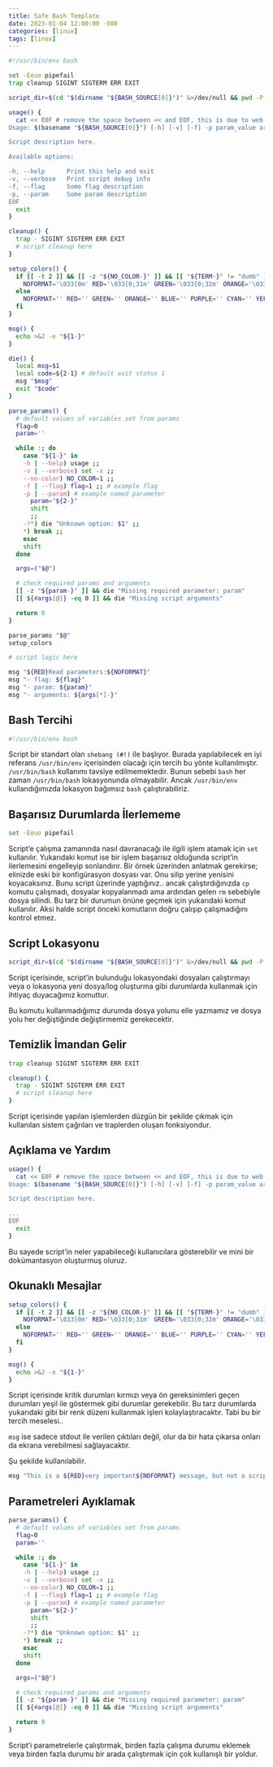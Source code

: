 ```yaml
---
title: Safe Bash Template
date: 2023-01-04 12:00:00 -500
categories: [linux]
tags: [linux]
---
```


```bash
#!/usr/bin/env bash

set -Eeuo pipefail
trap cleanup SIGINT SIGTERM ERR EXIT

script_dir=$(cd "$(dirname "${BASH_SOURCE[0]}")" &>/dev/null && pwd -P)

usage() {
  cat << EOF # remove the space between << and EOF, this is due to web plugin issue
Usage: $(basename "${BASH_SOURCE[0]}") [-h] [-v] [-f] -p param_value arg1 [arg2...]

Script description here.

Available options:

-h, --help      Print this help and exit
-v, --verbose   Print script debug info
-f, --flag      Some flag description
-p, --param     Some param description
EOF
  exit
}

cleanup() {
  trap - SIGINT SIGTERM ERR EXIT
  # script cleanup here
}

setup_colors() {
  if [[ -t 2 ]] && [[ -z "${NO_COLOR-}" ]] && [[ "${TERM-}" != "dumb" ]]; then
    NOFORMAT='\033[0m' RED='\033[0;31m' GREEN='\033[0;32m' ORANGE='\033[0;33m' BLUE='\033[0;34m' PURPLE='\033[0;35m' CYAN='\033[0;36m' YELLOW='\033[1;33m'
  else
    NOFORMAT='' RED='' GREEN='' ORANGE='' BLUE='' PURPLE='' CYAN='' YELLOW=''
  fi
}

msg() {
  echo >&2 -e "${1-}"
}

die() {
  local msg=$1
  local code=${2-1} # default exit status 1
  msg "$msg"
  exit "$code"
}

parse_params() {
  # default values of variables set from params
  flag=0
  param=''

  while :; do
    case "${1-}" in
    -h | --help) usage ;;
    -v | --verbose) set -x ;;
    --no-color) NO_COLOR=1 ;;
    -f | --flag) flag=1 ;; # example flag
    -p | --param) # example named parameter
      param="${2-}"
      shift
      ;;
    -?*) die "Unknown option: $1" ;;
    *) break ;;
    esac
    shift
  done

  args=("$@")

  # check required params and arguments
  [[ -z "${param-}" ]] && die "Missing required parameter: param"
  [[ ${#args[@]} -eq 0 ]] && die "Missing script arguments"

  return 0
}

parse_params "$@"
setup_colors

# script logic here

msg "${RED}Read parameters:${NOFORMAT}"
msg "- flag: ${flag}"
msg "- param: ${param}"
msg "- arguments: ${args[*]-}"
```

## Bash Tercihi

```bash
#!/usr/bin/env bash
```

Script bir standart olan `shebang (#!)` ile başlıyor. Burada yapılabilecek en iyi referans `/usr/bin/env` içerisinden olacağı için tercih bu yönte kullanılmıştır. `/usr/bin/bash` kullanımı tavsiye edilmemektedir. Bunun sebebi `bash` her zaman `/usr/bin/bash` lokasyonunda olmayabilir. Ancak `/usr/bin/env` kullandığımızda lokasyon bağımsız `bash` çalıştırabiliriz.

## Başarısız Durumlarda İlerlememe

```bash
set -Eeuo pipefail
```

Script’e çalışma zamanında nasıl davranacağı ile ilgili işlem atamak için `set` kullanılır. Yukarıdaki komut ise bir işlem başarısız olduğunda script’in ilerlemesini engelleyip sonlandırır. Bir örnek üzerinden anlatmak gerekirse; elinizde eski bir konfigürasyon dosyası var. Onu silip yerine yenisini koyacaksınız. Bunu script üzerinde yaptığınız.. ancak çalıştırdığınızda `cp` komutu çalışmadı, dosyalar kopyalanmadı ama ardından gelen `rm` sebebiyle dosya silindi. Bu tarz bir durumun önüne geçmek için yukarıdaki komut kullanılır. Aksi halde script önceki komutların doğru çalışıp çalışmadığını kontrol etmez. 

## Script Lokasyonu

```bash
script_dir=$(cd "$(dirname "${BASH_SOURCE[0]}")" &>/dev/null && pwd -P)
```

Script içerisinde, script’in bulunduğu lokasyondaki dosyaları çalıştırmayı veya o lokasyona yeni dosya/log oluşturma gibi durumlarda kullanmak için ihtiyaç duyacağımız komuttur. 

Bu komutu kullanmadığımız durumda dosya yolunu elle yazmamız ve dosya yolu her değiştiğinde değiştirmemiz gerekecektir. 

## Temizlik İmandan Gelir

```bash
trap cleanup SIGINT SIGTERM ERR EXIT

cleanup() {
  trap - SIGINT SIGTERM ERR EXIT
  # script cleanup here
}
```

Script içerisinde yapılan işlemlerden düzgün bir şekilde çıkmak için kullanılan sistem çağrıları ve traplerden oluşan fonksiyondur. 

## Açıklama ve Yardım

```bash
usage() {
  cat << EOF # remove the space between << and EOF, this is due to web plugin issue
Usage: $(basename "${BASH_SOURCE[0]}") [-h] [-v] [-f] -p param_value arg1 [arg2...]

Script description here.

...
EOF
  exit
}
```

Bu sayede script’in neler yapabileceği kullanıcılara gösterebilir ve mini bir dokümantasyon oluşturmuş oluruz.

## Okunaklı Mesajlar

```bash
setup_colors() {
  if [[ -t 2 ]] && [[ -z "${NO_COLOR-}" ]] && [[ "${TERM-}" != "dumb" ]]; then
    NOFORMAT='\033[0m' RED='\033[0;31m' GREEN='\033[0;32m' ORANGE='\033[0;33m' BLUE='\033[0;34m' PURPLE='\033[0;35m' CYAN='\033[0;36m' YELLOW='\033[1;33m'
  else
    NOFORMAT='' RED='' GREEN='' ORANGE='' BLUE='' PURPLE='' CYAN='' YELLOW=''
  fi
}

msg() {
  echo >&2 -e "${1-}"
}
```

Script içerisinde kritik durumları kırmızı veya ön gereksinimleri geçen durumları yeşil ile göstermek gibi durumlar gerekebilir. Bu tarz durumlarda yukarıdaki gibi bir renk düzeni kullanmak işleri kolaylaştıracaktır. Tabi bu bir tercih meselesi.. 

`msg` ise sadece stdout ile verilen çıktıları değil, olur da bir hata çıkarsa onları da ekrana verebilmesi sağlayacaktır. 

Şu şekilde kullanılabilir. 

```bash
msg "This is a ${RED}very important${NOFORMAT} message, but not a script output value!"
```

## Parametreleri Ayıklamak

```bash
parse_params() {
  # default values of variables set from params
  flag=0
  param=''

  while :; do
    case "${1-}" in
    -h | --help) usage ;;
    -v | --verbose) set -x ;;
    --no-color) NO_COLOR=1 ;;
    -f | --flag) flag=1 ;; # example flag
    -p | --param) # example named parameter
      param="${2-}"
      shift
      ;;
    -?*) die "Unknown option: $1" ;;
    *) break ;;
    esac
    shift
  done

  args=("$@")

  # check required params and arguments
  [[ -z "${param-}" ]] && die "Missing required parameter: param"
  [[ ${#args[@]} -eq 0 ]] && die "Missing script arguments"

  return 0
}
```

Script’i parametrelerle çalıştırmak, birden fazla çalışma durumu eklemek veya birden fazla durumu bir arada çalıştırmak için çok kullanışlı bir yoldur.